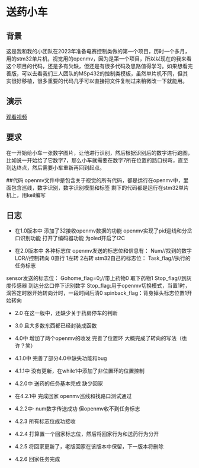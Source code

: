 # 送药小车
## 背景
这是我和我的小团队在2023年准备电赛控制类做的第一个项目，历时一个多月，用的stm32单片机，视觉用的openmv，因为是第一个项目，所以以现在的我来看这个项目的代码，还是多有欠缺，但还是有很多代码及思路值得学习。如果想看完善版，可以去看我们三人团队的MSp432的控制类模板，虽然单片机不同，但其实很好移植，很多重要的代码几乎可以直接把文件复制过来稍微改一下就能用。

## 演示
[观看视频](https://github.com/lianga6/medicine_car1/issues/1#issue-2771863219 "点我观看演示视频")

## 要求
在一开始给小车一张数字图片，让他进行识别，然后根据识别后的数字进行跑图，比如说一开始给了它数字7，那么小车就需要在数字7所在位置的路口拐弯，直至到达终点，然后需要小车重新再回到起点。

##代码
openmv文件中是包含关于视觉的所有代码，都是运行在openmv中，里面包含巡线，数字识别，数字识别模型和标签
剩下的代码都是运行在stm32单片机上，用keil编写



## 日志
- 在1.0版本中
添加了32接收openmv数据的功能
openmv实现了pid巡线和分岔口识别功能
打开了编码器功能
为oled开启了I2C


- 在2.0版本中
各种标志位
openmv发送的标志位和信息有：
	Num//找到的数字
	LOR//控制转向 0直行 1左转 2右转 
stm32自己的标志位：
	Task_flag//执行的任务标志

sensor发送的标志位：
	Gohome_flag=0;//带上药物0 取下药物1
	Stop_flag//到灰度传感器 到达分岔口停下识别数字
 Stop_flag:用于openmv切换模式，当置1时，滴答定时器开始转向计时，一段时间后清0
 spinback_flag：背身掉头标志位置1开始转向   

- 2.0
在这一版中，还缺少关于药房停车的判断
- 3.0
且大多数东西都已经封装成函数
- 4.0中
增加了两个openmv的收发  完善了位置环  大概完成了转向的写法（也许？笑）
- 4.1.0中
完善了部分4.0中缺失功能和bug

- 4.1.1中
没有更新，在while1中添加了非位置环的位置控制

- 4.2.0中
送药的任务基本完成  缺少回家

- 在4.2.1中
完成回家   openmv巡线和找路口测试通过
- 4.2.2中·
num数字传送成功  但openmv收不到任务标志
- 4.2.3
所有标志位成功接收
- 4.2.4
打算置一个回家标志位，然后将回家行为和送药行为分开
- 4.2.5
将回家更新了，老版回家在该版本中保留，下一版本将删除
- 4.2.6
回家任务完成
